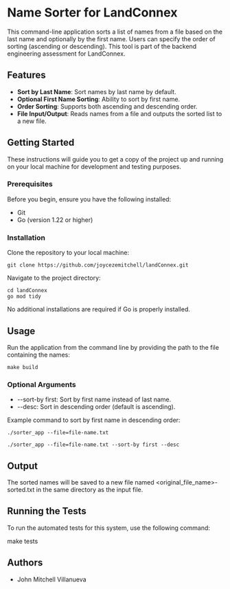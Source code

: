 # Name Sorter for LandConnex

This command-line application sorts a list of names from a file based on the last name and optionally by the first name. Users can specify the order of sorting (ascending or descending). This tool is part of the backend engineering assessment for LandConnex.

## Features

- **Sort by Last Name**: Sort names by last name by default.
- **Optional First Name Sorting**: Ability to sort by first name.
- **Order Sorting**: Supports both ascending and descending order.
- **File Input/Output**: Reads names from a file and outputs the sorted list to a new file.

## Getting Started

These instructions will guide you to get a copy of the project up and running on your local machine for development and testing purposes.

### Prerequisites

Before you begin, ensure you have the following installed:
- Git
- Go (version 1.22 or higher)

### Installation

Clone the repository to your local machine:

``````
git clone https://github.com/joycezemitchell/landConnex.git
``````

Navigate to the project directory:

``````
cd landConnex 
go mod tidy
``````
No additional installations are required if Go is properly installed.

## Usage

Run the application from the command line by providing the path to the file containing the names:

``````
make build
``````

### Optional Arguments

- --sort-by first: Sort by first name instead of last name.
- --desc: Sort in descending order (default is ascending).

Example command to sort by first name in descending order:

``````
./sorter_app --file=file-name.txt
``````

``````
./sorter_app --file=file-name.txt --sort-by first --desc
``````

## Output

The sorted names will be saved to a new file named <original_file_name>-sorted.txt in the same directory as the input file.

## Running the Tests

To run the automated tests for this system, use the following command:

make tests

## Authors

- John Mitchell Villanueva

